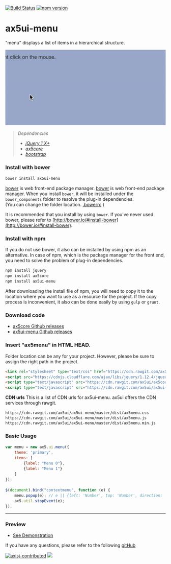 [![Build Status](https://travis-ci.org/ax5ui/ax5ui-menu.svg?branch=master)](https://travis-ci.org/ax5ui/ax5ui-menu)
[![npm version](https://badge.fury.io/js/ax5ui-menu.svg)](https://badge.fury.io/js/ax5ui-menu)


# ax5ui-menu
"menu" displays a list of items in a hierarchical structure.

![ax5menu](src/ax5menu.gif)

> *Dependencies*
> * _[jQuery 1.X+](http://jquery.com/)_
> * _[ax5core](http://ax5.io/ax5core)_
> * _[bootstrap](http://getbootstrap.com/)_


### Install with bower
```sh
bower install ax5ui-menu
```
[bower](http://bower.io/#install-bower) is web front-end package manager.
[bower](http://bower.io/#install-bower) is web front-end package manager.
When you install `bower`, it will be installed under the `bower_components` folder to resolve the plug-in dependencies.  
(You can change the folder location. [.bowerrc](http://bower.io/docs/config/#bowerrc-specification) )

It is recommended that you install by using `bower`. 
If you've never used bower, please refer to [http://bower.io/#install-bower](http://bower.io/#install-bower).

### Install with npm
If you do not use bower, it also can be installed by using npm as an alternative.
In case of npm, which is the package manager for the front end, you need to solve the problem of plug-in dependencies.

```sh
npm install jquery
npm install ax5core
npm install ax5ui-menu
```

After downloading the install file of npm, you will need to copy it to the location where you want to use as a resource for the project.
If the copy process is inconvenient, it also can be done easily by using `gulp` or `grunt`.

### Download code
- [ax5core Github releases](https://github.com/ax5ui/ax5core/releases)
- [ax5ui-menu Github releases](https://github.com/ax5ui/ax5ui-menu/releases)


### Insert "ax5menu" in HTML HEAD.
Folder location can be any for your project. However, please be sure to assign the right path in the project.

```html
<link rel="stylesheet" type="text/css" href="https://cdn.rawgit.com/ax5ui/ax5ui-menu/master/dist/ax5menu.css" />
<script src="https://cdnjs.cloudflare.com/ajax/libs/jquery/1.12.4/jquery.min.js"></script>
<script type="text/javascript" src="https://cdn.rawgit.com/ax5ui/ax5core/master/dist/ax5core.min.js"></script>
<script type="text/javascript" src="https://cdn.rawgit.com/ax5ui/ax5ui-menu/master/dist/ax5menu.min.js"></script>
```

**CDN urls**
This is a list of CDN urls for ax5ui-menu. ax5ui offers the CDN services through rawgit.
```
https://cdn.rawgit.com/ax5ui/ax5ui-menu/master/dist/ax5menu.css
https://cdn.rawgit.com/ax5ui/ax5ui-menu/master/dist/ax5menu.js
https://cdn.rawgit.com/ax5ui/ax5ui-menu/master/dist/ax5menu.min.js
```

### Basic Usage
```js
var menu = new ax5.ui.menu({
    theme: 'primary',
    items: [
        {label: "Menu 0"},
        {label: "Menu 1"}
    ]
});

$(document).bind("contextmenu", function (e) {
    menu.popup(e); // e || {left: 'Number', top: 'Number', direction: '', width: 'Number'}
    ax5.util.stopEvent(e);
});
```

***

### Preview
- [See Demonstration](http://ax5.io/ax5ui-menu/demo/index.html)

If you have any questions, please refer to the following [gitHub](https://github.com/ax5ui/ax5ui-kernel)


[![axisj-contributed](https://img.shields.io/badge/AXISJ.com-Contributed-green.svg)](https://github.com/axisj)
![](https://img.shields.io/badge/Seowoo-Mondo&Thomas-red.svg)